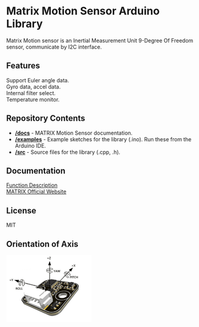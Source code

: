 # Matrix Motion Sensor Arduino Library
Matrix Motion sensor is an Inertial Measurement Unit 9-Degree Of Freedom sensor, 
communicate by I2C interface.
## Features
Support Euler angle data.<br>
Gyro data, accel data.<br>
Internal filter select.<br>
Temperature monitor.
## Repository Contents
* [**/docs**](./docs) - MATRIX Motion Sensor documentation.
* [**/examples**](./examples) - Example sketches for the library (.ino). Run these from the Arduino IDE.
* [**/src**](./src) - Source files for the library (.cpp, .h).

## Documentation
[Function Description](https://matrix-robotics.github.io/MatrixMotionSensor/) <br>
[MATRIX Official Website](https://matrixrobotics.com/)

## License
MIT

## Orientation of Axis
<img src="_media/axis.png" width="45%">

